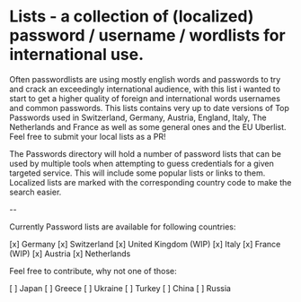 # Lists - a collection of (localized) password / username / wordlists for international use.

Often passwordlists are using mostly english words and passwords to try and crack an exceedingly international audience, with this list i wanted to start to get a higher quality of foreign and international words usernames and common passwords. This lists contains very up to date versions of Top Passwords used in Switzerland, Germany, Austria, England, Italy, The Netherlands and France as well as some general ones and the EU Uberlist. Feel free to submit your local lists as a PR!

The Passwords directory will hold a number of password lists that can be used by multiple tools when attempting to guess credentials for a given targeted service. This will include some popular lists or links to them. Localized lists are marked with the corresponding country code to make the search easier.

--


Currently Password lists are available for following countries:

[x] Germany
[x] Switzerland
[x] United Kingdom (WIP)
[x] Italy
[x] France (WIP)
[x] Austria
[x] Netherlands

Feel free to contribute, why not one of those:

[ ] Japan
[ ] Greece
[ ] Ukraine
[ ] Turkey
[ ] China
[ ] Russia